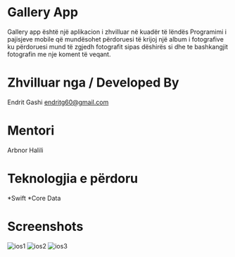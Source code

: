 # Gallery App  
Gallery app është një aplikacion i zhvilluar në kuadër të lëndës Programimi i pajisjeve mobile që mundësohet përdoruesi të krijoj një album i fotografive ku përdoruesi mund të zgjedh 
fotografit sipas dëshirës si dhe te bashkangjit fotografin me nje koment të veqant.
# Zhvilluar nga / Developed By
Endrit Gashi endritg60@gmail.com 
# Mentori 
Arbnor Halili
# Teknologjia e përdoru 
*Swift
*Core Data
# Screenshots
![ios1](https://github.com/EndritGashi20/IosProjekt/assets/93653211/85652f0b-64d4-49e1-afca-9badc27ed6a6)
![ios2](https://github.com/EndritGashi20/IosProjekt/assets/93653211/51e5f926-097e-4c4e-a2d1-48f8f68bc068)
![ios3](https://github.com/EndritGashi20/IosProjekt/assets/93653211/d7de156d-9192-4952-8022-074e726ad0b1)



